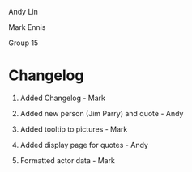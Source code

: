 Andy Lin

Mark Ennis

Group 15

# Changelog

1.  Added Changelog - Mark

2.  Added new person (Jim Parry) and quote - Andy

3. Added tooltip to pictures - Mark

4.  Added display page for quotes - Andy

5. Formatted actor data - Mark
